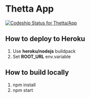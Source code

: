 # Thetta App

[ ![Codeship Status for Thetta/App](https://app.codeship.com/projects/28175030-a82b-0135-0cfa-06a3dd771e06/status?branch=master)](https://app.codeship.com/projects/256033)

## How to deploy to Heroku
1. Use **heroku/nodejs** buildpack
1. Set **ROOT_URL** env.variable

## How to build locally
1. npm install
1. npm start
